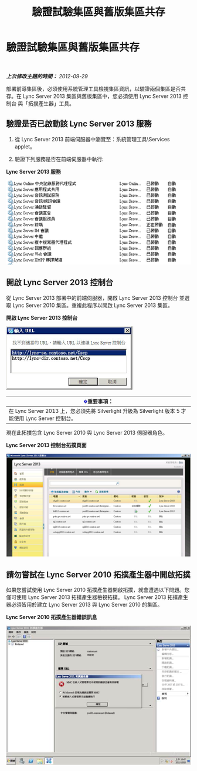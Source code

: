 ﻿---
title: 驗證試驗集區與舊版集區共存
TOCTitle: 驗證試驗集區與舊版集區共存
ms:assetid: fe7e14bb-c7eb-4719-b154-009e99360520
ms:mtpsurl: https://technet.microsoft.com/zh-tw/library/JJ205420(v=OCS.15)
ms:contentKeyID: 49292922
ms.date: 08/10/2015
mtps_version: v=OCS.15
ms.translationtype: HT
---

# 驗證試驗集區與舊版集區共存

 

_**上次修改主題的時間：** 2012-09-29_

部署前導集區後，必須使用系統管理工具檢視集區資訊，以驗證兩個集區是否共存。在 Lync Server 2013 集區與舊版集區中，您必須使用 Lync Server 2013 控制台 與「拓撲產生器」工具。

## 驗證是否已啟動該 Lync Server 2013 服務

1.  從 Lync Server 2013 前端伺服器中瀏覽至：系統管理工具\\Services applet。

2.  驗證下列服務是否在前端伺服器中執行:

**Lync Server 2013 服務**

![已啟動的 Lync Server 服務清單](images/JJ205420.cfff9385-6bf6-461c-982c-e727c9f20b70(OCS.15).png "已啟動的 Lync Server 服務清單")

## 開啟 Lync Server 2013 控制台

從 Lync Server 2013 部署中的前端伺服器，開啟 Lync Server 2013 控制台 並選取 Lync Server 2010 集區。重複此程序以開啟 Lync Server 2013 集區。

**開啟 Lync Server 2013 控制台**

![\[選取 URL\] 對話方塊](images/JJ205420.b1f8e650-9c3c-4563-a403-5069f198342f(OCS.15).png "[選取 URL] 對話方塊")

<table>
<thead>
<tr class="header">
<th><img src="images/Gg412908.important(OCS.15).gif" title="important" alt="important" />重要事項：</th>
</tr>
</thead>
<tbody>
<tr class="odd">
<td>在 Lync Server 2013 上，您必須先將 Silverlight 升級為 Silverlight 版本 5 才能使用 Lync Server 控制台。</td>
</tr>
</tbody>
</table>


現在此拓撲包含 Lync Server 2010 與 Lync Server 2013 伺服器角色。

**Lync Server 2013 控制台拓撲頁面**

![\[Lync Server 控制台 - 拓撲\] 頁面](images/JJ205420.4ed1cc7a-cb3e-42f6-82e2-6d4d71d19352(OCS.15).jpg "[Lync Server 控制台 - 拓撲] 頁面")

## 請勿嘗試在 Lync Server 2010 拓撲產生器中開啟拓撲

如果您嘗試使用 Lync Server 2010 拓撲產生器開啟拓撲，就會遭遇以下問題。您僅可使用 Lync Server 2013 拓撲產生器檢視拓撲。 Lync Server 2013 拓撲產生器必須皆用於建立 Lync Server 2013 與 Lync Server 2010 的集區。

**Lync Server 2010 拓撲產生器錯誤訊息**

![Lync Server 拓撲產生器 MMC 貼齊錯誤](images/JJ205420.f6666343-c348-4d81-ae0e-6ba5a44e16c4(OCS.15).png "Lync Server 拓撲產生器 MMC 貼齊錯誤")

